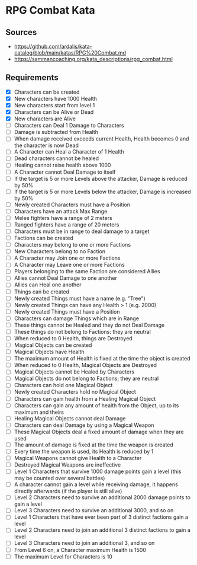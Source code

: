 # RPG Combat Kata

## Sources

- https://github.com/ardalis/kata-catalog/blob/main/katas/RPG%20Combat.md
- https://sammancoaching.org/kata_descriptions/rpg_combat.html

## Requirements

- [X] Characters can be created
- [X] New characters have 1000 Health
- [X] New characters start from level 1
- [X] Characters can be Alive or Dead
- [X] New characters are Alive
- [ ] Characters can Deal 1 Damage to Characters
- [ ] Damage is subtracted from Health
- [ ] When damage received exceeds current Health, Health becomes 0 and the character is now Dead
- [ ] A Character can Heal a Character of 1 Health
- [ ] Dead characters cannot be healed
- [ ] Healing cannot raise health above 1000
- [ ] A Character cannot Deal Damage to itself
- [ ] If the target is 5 or more Levels above the attacker, Damage is reduced by 50%
- [ ] If the target is 5 or more Levels below the attacker, Damage is increased by 50%
- [ ] Newly created Characters must have a Position
- [ ] Characters have an attack Max Range
- [ ] Melee fighters have a range of 2 meters
- [ ] Ranged fighters have a range of 20 meters
- [ ] Characters must be in range to deal damage to a target
- [ ] Factions can be created
- [ ] Characters may belong to one or more Factions
- [ ] New Characters belong to no Faction
- [ ] A Character may Join one or more Factions
- [ ] A Character may Leave one or more Factions
- [ ] Players belonging to the same Faction are considered Allies
- [ ] Allies cannot Deal Damage to one another
- [ ] Allies can Heal one another
- [ ] Things can be created
- [ ] Newly created Things must have a name (e.g. "Tree")
- [ ] Newly created Things can have any Health > 1 (e.g. 2000)
- [ ] Newly created Things must have a Position
- [ ] Characters can damage Things which are in Range
- [ ] These things cannot be Healed and they do not Deal Damage
- [ ] These things do not belong to Factions: they are neutral
- [ ] When reduced to 0 Health, things are Destroyed
- [ ] Magical Objects can be created
- [ ] Magical Objects have Health
- [ ] The maximum amount of Health is fixed at the time the object is created
- [ ] When reduced to 0 Health, Magical Objects are Destroyed
- [ ] Magical Objects cannot be Healed by Characters
- [ ] Magical Objects do not belong to Factions; they are neutral
- [ ] Characters can hold one Magical Object
- [ ] Newly created Characters hold no Magical Object
- [ ] Characters can gain health from a Healing Magical Object
- [ ] Characters can gain any amount of health from the Object, up to its maximum and theirs
- [ ] Healing Magical Objects cannot deal Damage
- [ ] Characters can deal Damage by using a Magical Weapon
- [ ] These Magical Objects deal a fixed amount of damage when they are used
- [ ] The amount of damage is fixed at the time the weapon is created
- [ ] Every time the weapon is used, its Health is reduced by 1
- [ ] Magical Weapons cannot give Health to a Character
- [ ] Destroyed Magical Weapons are ineffective
- [ ] Level 1 Characters that survive 1000 damage points gain a level (this may be counted over several battles)
- [ ] A character cannot gain a level while receiving damage, it happens directly afterwards (if the player is still alive)
- [ ] Level 2 Characters need to survive an additional 2000 damage points to gain a level
- [ ] Level 3 Characters need to survive an additional 3000, and so on
- [ ] Level 1 Characters that have ever been part of 3 distinct factions gain a level
- [ ] Level 2 Characters need to join an additional 3 distinct factions to gain a level
- [ ] Level 3 Characters need to join an additional 3, and so on
- [ ] From Level 6 on, a Character maximum Health is 1500
- [ ] The maximum Level for Characters is 10
